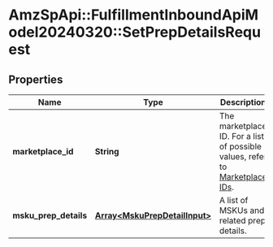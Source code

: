 # AmzSpApi::FulfillmentInboundApiModel20240320::SetPrepDetailsRequest

## Properties
Name | Type | Description | Notes
------------ | ------------- | ------------- | -------------
**marketplace_id** | **String** | The marketplace ID. For a list of possible values, refer to [Marketplace IDs](https://developer-docs.amazon.com/sp-api/docs/marketplace-ids). | 
**msku_prep_details** | [**Array&lt;MskuPrepDetailInput&gt;**](MskuPrepDetailInput.md) | A list of MSKUs and related prep details. | 

